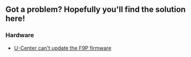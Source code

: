## Got a problem? Hopefully you'll find the solution here!

### Hardware
  * [U-Center can't update the F9P firmware](u-center-cant-update-the-f9p-firmware)